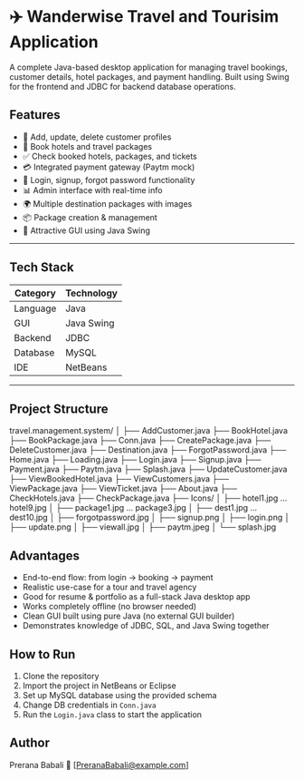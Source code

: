 # ✈️ Wanderwise Travel and Tourisim Application

A complete Java-based desktop application for managing travel bookings, customer details, hotel packages, and payment handling. Built using Swing for the frontend and JDBC for backend database operations.

## Features

- 🧍 Add, update, delete customer profiles
- 🏨 Book hotels and travel packages
- ✅ Check booked hotels, packages, and tickets
- 💳 Integrated payment gateway (Paytm mock)
- 🔐 Login, signup, forgot password functionality
- 📊 Admin interface with real-time info
- 🌍 Multiple destination packages with images
- 📦 Package creation & management
- 🎨 Attractive GUI using Java Swing

---

##  Tech Stack

| Category     | Technology        |
|--------------|-------------------|
| Language     | Java              |
| GUI          | Java Swing        |
| Backend      | JDBC              |
| Database     | MySQL             |
| IDE          | NetBeans          |

---

## Project Structure

travel.management.system/
│
├── AddCustomer.java
├── BookHotel.java
├── BookPackage.java
├── Conn.java
├── CreatePackage.java
├── DeleteCustomer.java
├── Destination.java
├── ForgotPassword.java
├── Home.java
├── Loading.java
├── Login.java
├── Signup.java
├── Payment.java
├── Paytm.java
├── Splash.java
├── UpdateCustomer.java
├── ViewBookedHotel.java
├── ViewCustomers.java
├── ViewPackage.java
├── ViewTicket.java
├── About.java
├── CheckHotels.java
├── CheckPackage.java
├── Icons/
│ ├── hotel1.jpg ... hotel9.jpg
│ ├── package1.jpg ... package3.jpg
│ ├── dest1.jpg ... dest10.jpg
│ ├── forgotpassword.jpg
│ ├── signup.png
│ ├── login.png
│ ├── update.png
│ ├── viewall.jpg
│ ├── paytm.jpeg
│ └── splash.jpg


##  Advantages

- End-to-end flow: from login → booking → payment
- Realistic use-case for a tour and travel agency
- Good for resume & portfolio as a full-stack Java desktop app
- Works completely offline (no browser needed)
- Clean GUI built using pure Java (no external GUI builder)
- Demonstrates knowledge of JDBC, SQL, and Java Swing together



##  How to Run

1. Clone the repository  
2. Import the project in NetBeans or Eclipse  
3. Set up MySQL database using the provided schema  
4. Change DB credentials in `Conn.java`  
5. Run the `Login.java` class to start the application


##  Author

Prerana Babali 
📧 [PreranaBabali@example.com] 

